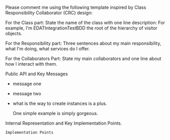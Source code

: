 Please comment me using the following template inspired by Class Responsibility Collaborator (CRC) design:

For the Class part:  State the name of the class with one line description: For example, I'm EDATIntegrationTestBDD the root of the hierarchy of visitor objects.

For the Responsibility part: Three sentences about my main responsibility, what I'm doing, what services do I offer.

For the Collaborators Part: State my main collaborators and one line about how I interact with them. 

Public API and Key Messages

- message one   
- message two 
- what is the way to create instances is a plus.

   One simple example is simply gorgeous.
 
Internal Representation and Key Implementation Points.


    Implementation Points
